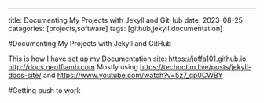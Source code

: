 ---
title: Documenting My Projects with Jekyll and GitHub 
date: 2023-08-25
catagories: [projects,software]
tags: [github,jekyll,documentation]

#Documenting My Projects with Jekyll and GitHub 

This is how I have set up my Documentation site: https://joffa101.github.io, http://docs.geofflamb.com
Mostly using https://technotim.live/posts/jekyll-docs-site/ and https://www.youtube.com/watch?v=5z7_qp0CWBY

#Getting push to work


